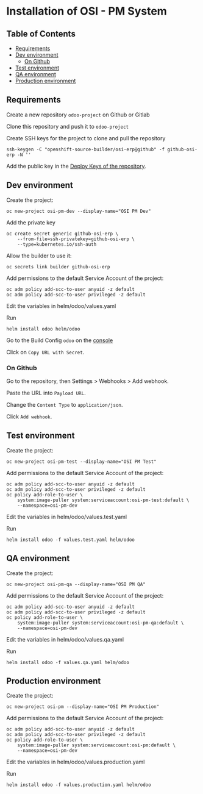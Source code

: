 # Installation of OSI - PM System

## Table of Contents
* [Requirements](#Requirements)
* [Dev environment](#Dev-environment)
  * [On Github](#On-Github)
* [Test environment](#Test-environment)
* [QA environment](#QA-environment)
* [Production environment](#Production-environment)


## Requirements

Create a new repository `odoo-project` on Github or Gitlab

Clone this repository and push it to `odoo-project`

Create SSH keys for the project to clone and pull the repository
```shell script
ssh-keygen -C "openshift-source-builder/osi-erp@github" -f github-osi-erp -N ''
```
Add the public key in the [Deploy Keys of the repository](https://github.com).

## Dev environment

Create the project:
```shell script
oc new-project osi-pm-dev --display-name="OSI PM Dev"
```
Add the private key
```shell script
oc create secret generic github-osi-erp \
    --from-file=ssh-privatekey=github-osi-erp \
    --type=kubernetes.io/ssh-auth
```
Allow the builder to use it:
```shell script
oc secrets link builder github-osi-erp
```
Add permissions to the default Service Account of the project:
```shell script
oc adm policy add-scc-to-user anyuid -z default
oc adm policy add-scc-to-user privileged -z default
```
Edit the variables in helm/odoo/values.yaml

Run
```shell script
helm install odoo helm/odoo
```
Go to the Build Config `odoo` on the [console](https://console-openshift-console.apps.do1.ursasys.net)

Click on `Copy URL with Secret`.

### On Github

Go to the repository, then Settings > Webhooks > Add webhook.

Paste the URL into `Payload URL`.

Change the `Content Type` to `application/json`.

Click `Add webhook`.

## Test environment

Create the project:
```shell script
oc new-project osi-pm-test --display-name="OSI PM Test"
```
Add permissions to the default Service Account of the project:
```shell script
oc adm policy add-scc-to-user anyuid -z default
oc adm policy add-scc-to-user privileged -z default
oc policy add-role-to-user \
    system:image-puller system:serviceaccount:osi-pm-test:default \
    --namespace=osi-pm-dev
```
Edit the variables in helm/odoo/values.test.yaml

Run
```shell script
helm install odoo -f values.test.yaml helm/odoo
```

## QA environment

Create the project:
```shell script
oc new-project osi-pm-qa --display-name="OSI PM QA"
```
Add permissions to the default Service Account of the project:
```shell script
oc adm policy add-scc-to-user anyuid -z default
oc adm policy add-scc-to-user privileged -z default
oc policy add-role-to-user \
    system:image-puller system:serviceaccount:osi-pm-qa:default \
    --namespace=osi-pm-dev
```
Edit the variables in helm/odoo/values.qa.yaml

Run
```shell script
helm install odoo -f values.qa.yaml helm/odoo
```

## Production environment

Create the project:
```shell script
oc new-project osi-pm --display-name="OSI PM Production"
```
Add permissions to the default Service Account of the project:
```shell script
oc adm policy add-scc-to-user anyuid -z default
oc adm policy add-scc-to-user privileged -z default
oc policy add-role-to-user \
    system:image-puller system:serviceaccount:osi-pm:default \
    --namespace=osi-pm-dev
```
Edit the variables in helm/odoo/values.production.yaml

Run
```shell script
helm install odoo -f values.production.yaml helm/odoo
```
